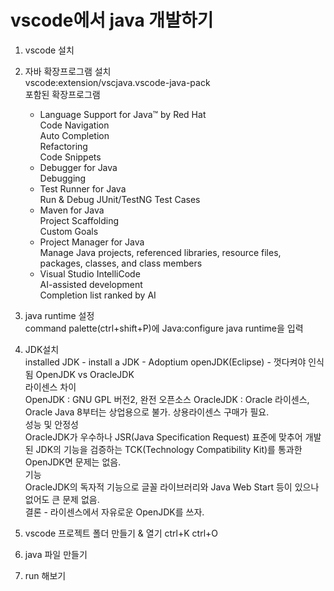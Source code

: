 # vscode에서 java 개발하기

1. vscode 설치
2. 자바 확장프로그램 설치  
vscode:extension/vscjava.vscode-java-pack  
포함된 확장프로그램  
    - Language Support for Java™ by Red Hat  
    Code Navigation  
    Auto Completion  
    Refactoring  
    Code Snippets  
    - Debugger for Java  
    Debugging  
    - Test Runner for Java  
    Run & Debug JUnit/TestNG Test Cases  
    - Maven for Java  
    Project Scaffolding  
    Custom Goals  
    - Project Manager for Java  
    Manage Java projects, referenced   libraries, resource files, packages, classes, and class members
    - Visual Studio IntelliCode  
    AI-assisted development  
    Completion list ranked by AI  
3. java runtime 설정  
command palette(ctrl+shift+P)에 Java:configure java runtime을 입력  
4. JDK설치  
installed JDK - install a JDK - Adoptium openJDK(Eclipse) - 껏다켜야 인식됨
OpenJDK vs OracleJDK  
라이센스 차이  
OpenJDK : GNU GPL 버전2, 완전 오픈소스
OracleJDK : Oracle 라이센스, Oracle Java 8부터는 상업용으로 불가. 상용라이센스 구매가 필요.  
성능 및 안정성  
OracleJDK가 우수하나 JSR(Java Specification Request) 표준에 맞추어 개발된 JDK의 기능을 검증하는 TCK(Technology Compatibility Kit)를 통과한 OpenJDK면 문제는 없음.  
기능  
OracleJDK의 독자적 기능으로 글꼴 라이브러리와 Java Web Start 등이 있으나 없어도 큰 문제 없음.  
결론 - 라이센스에서 자유로운 OpenJDK를 쓰자.  

5. vscode 프로젝트 폴더 만들기 & 열기 ctrl+K ctrl+O
6. java 파일 만들기
7. run 해보기